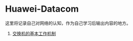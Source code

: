 # Huawei-Datacom
这里将记录自己对网络的认知，作为自己学习后输出内容的地方。
1. [交换机的基本工作机制](https://github.com/Joltz0724/HuaweiDatacom/blob/main/switch_work.md)
